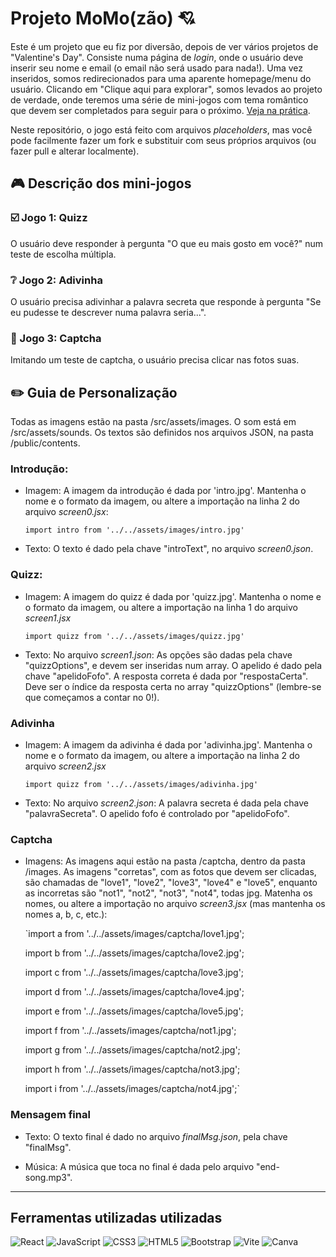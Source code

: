 # Projeto MoMo(zão) :cupid:

Este é um projeto que eu fiz por diversão, depois de ver vários projetos de "Valentine's Day". Consiste numa página de _login_, onde o usuário deve inserir seu nome e email (o email não será usado para nada!). Uma vez inseridos, somos redirecionados para uma aparente homepage/menu do usuário. Clicando em "Clique aqui para explorar", somos levados ao projeto de verdade, onde teremos uma série de mini-jogos com tema romântico que devem ser completados para seguir para o próximo. [Veja na prática](https://eduarda-pimentel.github.io/projeto-momo/).

Neste repositório, o jogo está feito com  arquivos _placeholders_, mas você pode facilmente fazer um fork e substituir com seus próprios arquivos (ou fazer pull e alterar localmente).

## :video_game: Descrição dos mini-jogos

### :ballot_box_with_check: Jogo 1: Quizz
O usuário deve responder à pergunta "O que eu mais gosto em você?" num teste de escolha múltipla. 

### :grey_question: Jogo 2: Adivinha
O usuário precisa adivinhar a palavra secreta que responde à pergunta "Se eu pudesse te descrever numa palavra seria...".

### :black_square_button: Jogo 3: Captcha
Imitando um teste de captcha, o usuário precisa clicar nas fotos suas.

## :pencil2: Guia de Personalização

Todas as imagens estão na pasta /src/assets/images. 
O som está em /src/assets/sounds. 
Os textos são definidos nos arquivos JSON, na pasta /public/contents.

### Introdução: 

* Imagem:
    A imagem da introdução é dada por 'intro.jpg'. Mantenha o nome e o formato da imagem, ou altere a importação na linha 2 do arquivo _screen0.jsx_:

    `import intro from '../../assets/images/intro.jpg'`

* Texto:
    O texto é dado pela chave "introText", no arquivo _screen0.json_.

### Quizz: 
* Imagem:
    A imagem do quizz é dada por 'quizz.jpg'. Mantenha o nome e o formato da imagem, ou altere a importação na linha 1 do arquivo _screen1.jsx_

    `import quizz from '../../assets/images/quizz.jpg'`

* Texto:
    No arquivo _screen1.json_: 
    As opções são dadas pela chave "quizzOptions", e devem ser inseridas num array.
    O apelido é dado pela chave "apelidoFofo".
    A resposta correta é dada por "respostaCerta". Deve ser o índice da resposta certa no array "quizzOptions" (lembre-se que começamos a contar no 0!). 


### Adivinha

* Imagem:
    A imagem da adivinha é dada por 'adivinha.jpg'. Mantenha o nome e o formato da imagem, ou altere a importação na linha 2 do arquivo _screen2.jsx_

    `import quizz from '../../assets/images/adivinha.jpg'`

* Texto:
 No arquivo _screen2.json_: 
 A palavra secreta é dada pela chave "palavraSecreta". O apelido fofo é controlado por "apelidoFofo".

### Captcha

* Imagens:
As imagens aqui estão na pasta /captcha, dentro da pasta /images. As imagens "corretas", com as fotos que devem ser clicadas, são chamadas de "love1", "love2", "love3", "love4" e "love5", enquanto as incorretas são "not1", "not2", "not3", "not4", todas jpg. Matenha os nomes, ou altere a importação no arquivo _screen3.jsx_ (mas mantenha os nomes a, b, c, etc.):

    `import a from '../../assets/images/captcha/love1.jpg';

    import b from '../../assets/images/captcha/love2.jpg';

    import c from '../../assets/images/captcha/love3.jpg';

    import d from '../../assets/images/captcha/love4.jpg';

    import e from '../../assets/images/captcha/love5.jpg';

    import f from '../../assets/images/captcha/not1.jpg';

    import g from '../../assets/images/captcha/not2.jpg';

    import h from '../../assets/images/captcha/not3.jpg';
    
    import i from '../../assets/images/captcha/not4.jpg';`

### Mensagem final 
* Texto:
O texto final é dado no arquivo _finalMsg.json_, pela chave "finalMsg".

* Música:
A música que toca no final é dada pelo arquivo "end-song.mp3".

*** 
## Ferramentas utilizadas utilizadas

![React](https://img.shields.io/badge/react-%2320232a.svg?style=for-the-badge&logo=react&logoColor=%2361DAFB) ![JavaScript](https://img.shields.io/badge/javascript-%23323330.svg?style=for-the-badge&logo=javascript&logoColor=%23F7DF1E) ![CSS3](https://img.shields.io/badge/css3-%231572B6.svg?style=for-the-badge&logo=css3&logoColor=white) ![HTML5](https://img.shields.io/badge/html5-%23E34F26.svg?style=for-the-badge&logo=html5&logoColor=white) ![Bootstrap](https://img.shields.io/badge/bootstrap-%238511FA.svg?style=for-the-badge&logo=bootstrap&logoColor=white) ![Vite](https://img.shields.io/badge/vite-%23646CFF.svg?style=for-the-badge&logo=vite&logoColor=white) ![Canva](https://img.shields.io/badge/Canva-%2300C4CC.svg?style=for-the-badge&logo=Canva&logoColor=white)
